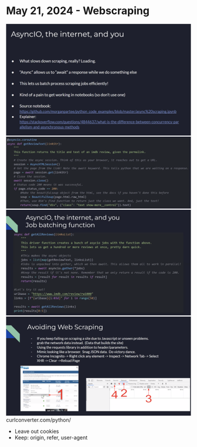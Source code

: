 # May 21, 2024 - Webscraping

![](Pasted%20image%2020240521184727.png)
![](Pasted%20image%2020240521184816.png)
![](Pasted%20image%2020240521184854.png)
![](Pasted%20image%2020240521185819.png)
curlconverter.com/python/
- Leave out cookies
- Keep: origin, refer, user-agent